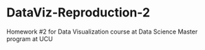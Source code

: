 # DataViz-Reproduction-2
Homework #2 for Data Visualization course at Data Science Master program at UCU
